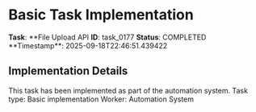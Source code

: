# Basic Task Implementation

**Task**: **File Upload API
**ID**: task_0177
**Status**: COMPLETED
**Timestamp\*\*: 2025-09-18T22:46:51.439422

## Implementation Details

This task has been implemented as part of the automation system.
Task type: Basic implementation
Worker: Automation System
